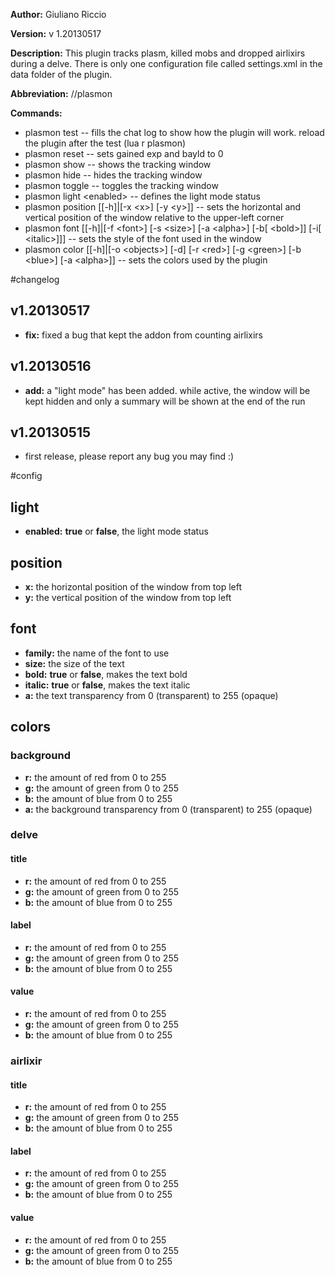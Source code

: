 **Author:** Giuliano Riccio

**Version:** v 1.20130517

**Description:**
This plugin tracks plasm, killed mobs and dropped airlixirs during a delve.
There is only one configuration file called settings.xml in the data folder of the plugin.

**Abbreviation:** //plasmon

**Commands:**

* plasmon test -- fills the chat log to show how the plugin will work. reload the plugin after the test (lua r plasmon)
* plasmon reset -- sets gained exp and bayld to 0
* plasmon show -- shows the tracking window
* plasmon hide -- hides the tracking window
* plasmon toggle -- toggles the tracking window
* plasmon light &lt;enabled&gt; -- defines the light mode status
* plasmon position [[-h]|[-x &lt;x&gt;] [-y &lt;y&gt;]] -- sets the horizontal and vertical position of the window relative to the upper-left corner
* plasmon font [[-h]|[-f &lt;font&gt;] [-s &lt;size&gt;] [-a &lt;alpha&gt;] [-b[ &lt;bold&gt;]] [-i[ &lt;italic&gt;]]] -- sets the style of the font used in the window
* plasmon color [[-h]|[-o &lt;objects&gt;] [-d] [-r &lt;red&gt;] [-g &lt;green&gt;] [-b &lt;blue&gt;] [-a &lt;alpha&gt;]] -- sets the colors used by the plugin

#changelog
## v1.20130517
* **fix:** fixed a bug that kept the addon from counting airlixirs

## v1.20130516
* **add:** a "light mode" has been added. while active, the window will be kept hidden and only a summary will be shown at the end of the run

## v1.20130515
* first release, please report any bug you may find :)

#config
## light
* **enabled:** **true** or **false**, the light mode status

## position
* **x:** the horizontal position of the window from top left
* **y:** the vertical position of the window from top left

## font
* **family:** the name of the font to use
* **size:** the size of the text
* **bold:** **true** or **false**, makes the text bold
* **italic:** **true** or **false**, makes the text italic
* **a:** the text transparency from 0 (transparent) to 255 (opaque)

## colors
### background
* **r:** the amount of red from 0 to 255
* **g:** the amount of green from 0 to 255
* **b:** the amount of blue from 0 to 255
* **a:** the background transparency from 0 (transparent) to 255 (opaque)

### delve
#### title
* **r:** the amount of red from 0 to 255
* **g:** the amount of green from 0 to 255
* **b:** the amount of blue from 0 to 255

#### label
* **r:** the amount of red from 0 to 255
* **g:** the amount of green from 0 to 255
* **b:** the amount of blue from 0 to 255

#### value
* **r:** the amount of red from 0 to 255
* **g:** the amount of green from 0 to 255
* **b:** the amount of blue from 0 to 255

### airlixir
#### title
* **r:** the amount of red from 0 to 255
* **g:** the amount of green from 0 to 255
* **b:** the amount of blue from 0 to 255

#### label
* **r:** the amount of red from 0 to 255
* **g:** the amount of green from 0 to 255
* **b:** the amount of blue from 0 to 255

#### value
* **r:** the amount of red from 0 to 255
* **g:** the amount of green from 0 to 255
* **b:** the amount of blue from 0 to 255
